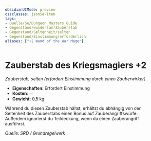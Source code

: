 ```yaml
---
obsidianUIMode: preview
cssclasses: json5e-item
tags:
- Quelle/5e/Dungeon_Masters_Guide
- Gegenstand/wundersam/Zauberstab
- Gegenstand/Seltenheit/selten
- Gegenstand/Einstimmung/erforderlich
aliases: ["+2 Wand of the War Mage"]
---
```

# Zauberstab des Kriegsmagiers +2
*Zauberstab, selten (erfordert Einstimmung durch einen Zauberwirker)*  

- **Eigenschaften**: Erfordert Einstimmung
- **Kosten**: ⏤
- **Gewicht**: 0,5 kg

Während du diesen Zauberstab hältst, erhältst du abhängig von der Seltenheit des Zauberstabs einen Bonus auf Zauberangriffswürfe. Außerdem ignorierst du Teildeckung, wenn du einen Zauberangriff ausführst.

*Quelle: SRD / Grundregelwerk*